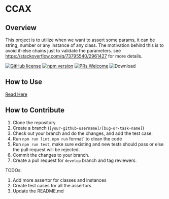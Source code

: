 # CCAX

## Overview

This project is to utilize when we want to assert some params, it can be string, number or any instance of any class.
The motivation behind this is to avoid if-else chains just to validate the parameters. see https://stackoverflow.com/q/73795540/2961427 for more details.

[![GitHub license](https://img.shields.io/npm/l/ccax?color=blue)](https://github.com/Code-Crash/ccax/blob/main/LICENSE)
[![npm version](https://img.shields.io/npm/v/ccax)](https://www.npmjs.com/package/ccax)
[![PRs Welcome](https://img.shields.io/badge/contribution-Welcome-brightgreen)](https://github.com/Code-Crash/ccax#how-to-contribute)
![Download](https://img.shields.io/npm/dw/ccax)


## How to Use

[Read Here](https://github.com/Code-Crash/ccax/blob/main/README.md#how-to-use)

## How to Contribute

1. Clone the repository
2. Create a branch (`[your-github-username]/[bug-or-task-name]`)
3. Check out your branch and do the changes, and add the test case.
4. Run `npm run lint`, `npm run` format` to clean the code
5. Run `npm run test`, make sure existing and new tests should pass or else the pull request will be rejected.
6. Commit the changes to your branch.
7. Create a pull request for `develop` branch and tag reviewers.


TODOs:

1. Add more assertor for classes and instances
2. Create test cases for all the assertors
3. Update the README.md
